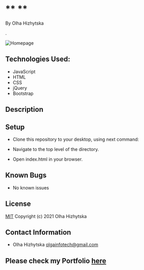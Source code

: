 # **   **
By Olha Hizhytska

.

![Homepage](images/)

## Technologies Used:

* JavaScript
* HTML
* CSS
* jQuery
* Bootstrap


## Description


 

## Setup

- Clone this repository to your desktop, using next command:

- Navigate to the top level of the directory.

- Open index.html in your browser.

## Known Bugs

- No known issues

## License

[MIT](https://en.wikipedia.org/wiki/MIT_License)
Copyright (c) 2021 Olha Hizhytska

## Contact Information

- Olha Hizhytska olgainfotech@gmail.com

## Please check my Portfolio [here]()